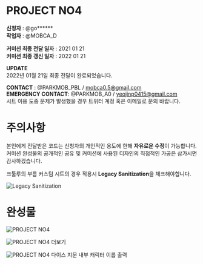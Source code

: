 # PROJECT NO4

**신청자** : @go**\*\***  
**작업자** : @MOBCA_D

**커미션 최종 전달 일자** : 2021 01 21  
**커미션 최종 갱신 일자** : 2022 01 21

**UPDATE**  
2022년 01월 21일 최종 전달이 완료되었습니다.

**CONTACT** : @PARKMOB_PBL / mobca0.5@gmail.com  
**EMERGENCY CONTACT**: @PARKMOB_A0 / yeojinp0415@gmail.com  
시트 이용 도중 문제가 발생했을 경우 트위터 계정 혹은 이메일로 문의 바랍니다.

# 주의사항

본인에게 전달받은 코드는 신청자의 개인적인 용도에 한해 **자유로운 수정**이 가능합니다.  
커미션 완성물의 공개적인 공유 및 커미션에 사용된 디자인의 직접적인 가공은 삼가시면 감사하겠습니다.

크툴루의 부름 커스텀 시트의 경우 적용시 **Legacy Sanitization**을 체크해야합니다.

![Legacy Sanitization](https://i.imgur.com/dKetlgm.png "Legacy Sanitization")

# 완성물

![PROJECT NO4](https://i.imgur.com/lS0eec8.jpg "PROJECT NO2")

![PROJECT NO4](https://i.imgur.com/O6bDfDw.png "PROJECT NO2")
더보기

![PROJECT NO4](https://i.imgur.com/GGsXnZa.png "PROJECT NO2")
다이스 지문 내부 캐릭터 이름 출력
